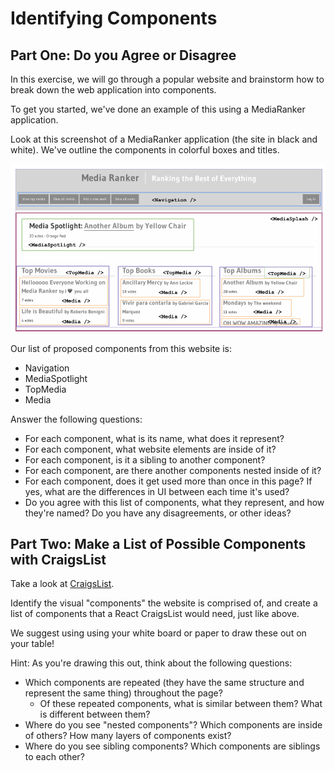 # Identifying Components

## Part One: Do you Agree or Disagree
In this exercise, we will go through a popular website and brainstorm how to break down the web application into components.

To get you started, we've done an example of this using a MediaRanker application.

Look at this screenshot of a MediaRanker application (the site in black and white). We've outline the components in colorful boxes and titles.

![Media Ranker as Components](../images/media-ranker-components.png)
<!-- https://docs.google.com/drawings/d/1zWLaZfPatvVE7cFS2qdpnOLgsyW45ZJP1YDEGWECi7g/edit -->

Our list of proposed components from this website is:

- Navigation
- MediaSpotlight
- TopMedia
- Media

Answer the following questions:

- For each component, what is its name, what does it represent?
- For each component, what website elements are inside of it?
- For each component, is it a sibling to another component?
- For each component, are there another components nested inside of it?
- For each component, does it get used more than once in this page? If yes, what are the differences in UI between each time it's used?
- Do you agree with this list of components, what they represent, and how they're named? Do you have any disagreements, or other ideas?

## Part Two: Make a List of Possible Components with CraigsList

Take a look at [CraigsList](https://seattle.craigslist.org/).

Identify the visual "components" the website is comprised of, and create a list of components that a React CraigsList would need, just like above.

We suggest using using your white board or paper to draw these out on your table!

Hint: As you're drawing this out, think about the following questions:

- Which components are repeated (they have the same structure and represent the same thing) throughout the page?
  - Of these repeated components, what is similar between them? What is different between them?
- Where do you see "nested components"? Which components are inside of others? How many layers of components exist?
- Where do you see sibling components? Which components are siblings to each other?
